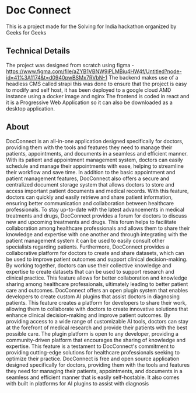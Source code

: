 # Doc Connect
This is a project made for the Solving for India hackathon organized by Geeks for Geeks
## Technical Details
The project was designed from scratch using figma - https://www.figma.com/file/aZYB1VBNW9iPLMBiu4HW4f/Untitled?node-id=41%3A1174&t=d0940pwBSMx7RVbN-1
The backend makes use of a headless CMS called strapi this was done to ensure that the project is easy to modify and self host, it has been deployed to a google cloud AMD instance using a docker image and nginx
The frontend is coded in react and it is a Progressive Web Application so it can also be downloaded as a desktop application.
## About
DocConnect is an all-in-one application designed specifically for doctors, providing them with the tools and features they need to manage their patients, appointments, and documents in a seamless and efficient manner. With its patient and appointment management system, doctors can easily schedule and manage their appointments with ease, helping to streamline their workflow and save time.
In addition to the basic appointment and patient management features, DocConnect also offers a secure and centralized document storage system that allows doctors to store and access important patient documents and medical records. With this feature, doctors can quickly and easily retrieve and share patient information, ensuring better communication and collaboration between healthcare professionals.
To stay up-to-date with the latest advancements in medical treatments and drugs, DocConnect provides a forum for doctors to discuss new and upcoming treatments and drugs. This forum helps to facilitate collaboration among healthcare professionals and allows them to share their knowledge and expertise with one another and through integrating with the patient management system it can be used to easily consult other specialists regarding patients.
Furthermore, DocConnect provides a collaborative platform for doctors to create and share datasets, which can be used to improve patient outcomes and support clinical decision-making. By working together, doctors can use their collective knowledge and expertise to create datasets that can be used to support research and clinical practice. This feature allows for better collaboration and knowledge sharing among healthcare professionals, ultimately leading to better patient care and outcomes.
DocConnect offers an open plugin system that enables developers to create custom AI plugins that assist doctors in diagnosing patients. This feature creates a platform for developers to share their work, allowing them to collaborate with doctors to create innovative solutions that enhance clinical decision-making and improve patient outcomes. By providing access to a wide range of customizable AI tools, doctors can stay at the forefront of medical research and provide their patients with the best possible care. The plugin platform is open to any developer, providing a community-driven platform that encourages the sharing of knowledge and expertise. This feature is a testament to DocConnect's commitment to providing cutting-edge solutions for healthcare professionals seeking to optimize their practice.
DocConnect is free and open source application designed specifically for doctors, providing them with the tools and features they need for managing their patients, appointments, and documents in a seamless and efficient manner that is easily self-hostable. It also comes with built in platforms for AI plugins to assist with diagnosis

